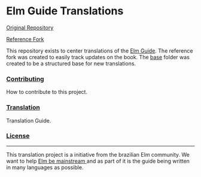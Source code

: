 # Elm Guide Translations

[Original Repository](https://github.com/evancz/guide.elm-lang.org)

[Reference Fork](https://github.com/fcevado/guide.elm-lang.org)

This repository exists to center translations of the [Elm Guide](https://guide.elm-lang.org/).
The reference fork was created to easily track updates on the book.
The [base](base/) folder was created to be a structured base for new translations.


### [Contributing](CONTRIBUTING.md)

How to contribute to this project.


### [Translation](TRANSLATION.md)

Translation Guide.


### [License](LICENSE)

---
This translation project is a initiative from the brazilian Elm community.
We want to help [Elm be mainstream ](http://www.elmbark.com/2016/03/16/mainstream-elm-user-focused-design) and as part of it is the guide being written in many languages as possible.
